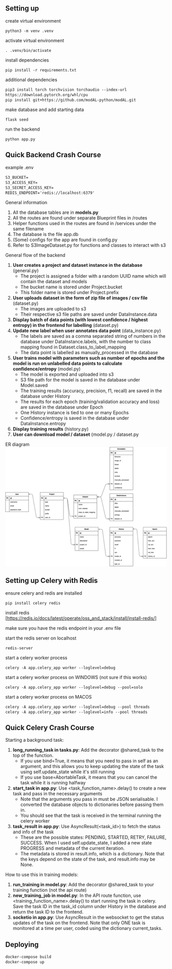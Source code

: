 ## Setting up
create virtual environment
```
python3 -m venv .venv
```
activate virtual environment
```
. .venv/bin/activate
```
install dependencies
```
pip install -r requirements.txt
```
additional dependencies
```
pip3 install torch torchvision torchaudio --index-url https://download.pytorch.org/whl/cpu
pip install git+https://github.com/modAL-python/modAL.git
```

make database and add starting data
```
flask seed
```
run the backend
```
python app.py
```

## Quick Backend Crash Course
example .env
```
S3_BUCKET=
S3_ACCESS_KEY=
S3_SECRET_ACCESS_KEY=
REDIS_ENDPOINT='redis://localhost:6379'

```
General information
1. All the database tables are in **models.py**
2. All the routes are found under separate Blueprint files in /routes
3. Helper functions used in the routes are found in /services under the same filename
4. The database is the file app.db
5. (Some) configs for the app are found in config.py
6. Refer to S3ImageDataset.py for functions and classes to interact with s3

General flow of the backend
1. **User creates a project and dataset instance in the database** (general.py)
    - The project is assigned a folder with a random UUID name which will contain the dataset and models
    - The bucket name is stored under Project.bucket
    - This folder name is stored under Project.prefix
2. **User uploads dataset in the form of zip file of images / csv file** (dataset.py)
    - The images are uploaded to s3
    - Their respective s3 file paths are saved under DataInstance.data
3. **Display batch of data points (with lowest confidence / highest entropy) in the frontend for labelling** (dataset.py)
4. **Update new label when user annotates data point** (data_instance.py)
    - The labels are saved as a comma separated string of numbers in the database under DataInstance.labels, with the number to class mapping found in Dataset.class_to_label_mapping
    - The data point is labelled as manually_processed in the database
5. **User trains model with parameters such as number of epochs and the model is run on unlabelled data points to calculate confidence/entropy** (model.py)
    - The model is exported and uploaded into s3
    - S3 file path for the model is saved in the database under Model.saved
    - The training results (accuracy, precision, f1, recall) are saved in the database under History
    - The results for each epoch (training/validation accuracy and loss) are saved in the database under Epoch
    - One History instance is tied to one or many Epochs
    - Confidence/entropy is saved in the database under DataInstance.entropy
6. **Display training results** (history.py)
7. **User can download model / dataset** (model.py / dataset.py

ER diagram ![alt text](<ER diagram techjam.drawio.png>)


## Setting up Celery with Redis
ensure celery and redis are installed 
```
pip install celery redis
```

install redis [https://redis.io/docs/latest/operate/oss_and_stack/install/install-redis/]


make sure you have the redis endpoint in your .env file


start the redis server on localhost
```
redis-server
```
start a celery worker process
```
celery -A app.celery_app worker --loglevel=debug
```

start a celery worker process on WINDOWS (not sure if this works)
```
celery -A app.celery_app worker --loglevel=debug --pool=solo
```

start a celery worker process on MACOS
```
celery -A app.celery_app worker --loglevel=debug --pool threads
celery -A app.celery_app worker --loglevel=info --pool threads
```

## Quick Celery Crash Course
Starting a background task:
1. **long_running_task in tasks.py**: Add the decorator @shared_task to the top of the function. 
    - If you use bind=True, it means that you need to pass in self as an argument, and this allows you to keep updating the state of the task using self.update_state while it's still running
    - If you use base=AbortableTask, it means that you can cancel the task while it is running halfway
2. **start_task in app.py**: Use <task_function_name>.delay() to create a new task and pass in the necessary arguments
    - Note that the arguments you pass in must be JSON serialisable. I converted the database objects to dictionaries before passing them in.
    - You should see that the task is received in the terminal running the celery worker
3. **task_result in app.py**: Use AsyncResult(<task_id>) to fetch the status and info of the task
    - These are the possible states: PENDING, STARTED, RETRY, FAILURE, SUCCESS. When I used self.update_state, I added a new state PROGRESS and metadata of the current iteration. 
    - The metadata is stored in result.info, which is a dictionary. Note that the keys depend on the state of the task, and result.info may be None.

How to use this in training models:
1. **run_training in model.py**: Add the decorator @shared_task to your training function (not the api route)
2. **new_training_job in model.py**: In the API route function, use <training_function_name>.delay() to start running the task in celery. Save the task ID in the task_id column under History in the database and return the task ID to the frontend.
3. **socketio in app.py**: Use AsyncResult in the websocket to get the status updates of the task on the frontend. Note that only ONE task is monitored at a time per user, coded using the dictionary current_tasks.

## Deploying
```
docker-compose build
docker-compose up
```